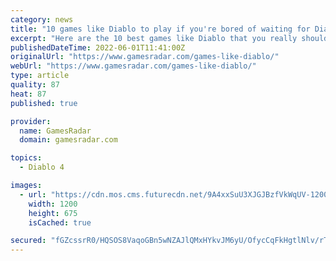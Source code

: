 ```yaml
---
category: news
title: "10 games like Diablo to play if you're bored of waiting for Diablo 4"
excerpt: "Here are the 10 best games like Diablo that you really should play, especially if you're getting a little bored of waiting for Diablo 4 to release. While Diablo Immortal for mobile and PC certainly ..."
publishedDateTime: 2022-06-01T11:41:00Z
originalUrl: "https://www.gamesradar.com/games-like-diablo/"
webUrl: "https://www.gamesradar.com/games-like-diablo/"
type: article
quality: 87
heat: 87
published: true

provider:
  name: GamesRadar
  domain: gamesradar.com

topics:
  - Diablo 4

images:
  - url: "https://cdn.mos.cms.futurecdn.net/9A4xxSuU3XJGJBzfVkWqUV-1200-80.jpg"
    width: 1200
    height: 675
    isCached: true

secured: "fGZcssrR0/HQSOS8VaqoGBn5wNZAJlQMxHYkvJM6yU/OfycCqFkHgtlNlv/rTEpofhjUGZhsW1HTbeumjGQexzx8C9hjjJsN0f455LBbh7zw3Km+ayIK7Vyxs5nXs4LgZK8fkXAlI6DW8nNH3b9LYURUo9xkcPfswTAlq4kzz24STexhK3z7MhKj+3HV8H8GzwfSQFy5wuzzNlThpTPUxxGnloH06jOiafuaMiX2bo1S2l+TsPlPR6LPl7uXjhCdgVjq0VZ4DJ124AsWOfs5VD1BRbgLpZhr9QbENq8sjm4Fn4UDNp9SN1KMLAZwdsiUEJifJM3/L/QEfbjqf5eIY5m1EGbXXN61j2beehL7sfY=;dqCXQYJOcVNXhQqM9l53lQ=="
---
```


